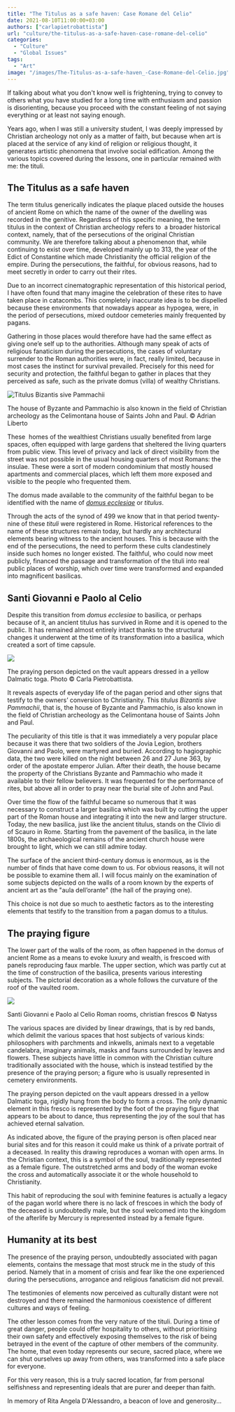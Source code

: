 ```yaml
---
title: "The Titulus as a safe haven: Case Romane del Celio"
date: 2021-08-10T11:00:00+03:00
authors: ["carlapietrobattista"]
url: "culture/the-titulus-as-a-safe-haven-case-romane-del-celio"
categories:
  - "Culture"
  - "Global Issues"
tags:
  - "Art"
image: "/images/The-Titulus-as-a-safe-haven_-Case-Romane-del-Celio.jpg"
---
```


If talking about what you don't know well is frightening, trying to convey to others what you have studied for a long time with enthusiasm and passion is disorienting, because you proceed with the constant feeling of not saying everything or at least not saying enough.

Years ago, when I was still a university student, I was deeply impressed by Christian archeology not only as a matter of faith, but because when art is placed at the service of any kind of religion or religious thought, it generates artistic phenomena that involve social edification. Among the various topics covered during the lessons, one in particular remained with me: the tituli.

## The Titulus as a safe haven 

The term titulus generically indicates the plaque placed outside the houses of ancient Rome on which the name of the owner of the dwelling was recorded in the genitive. Regardless of this specific meaning, the term titulus in the context of Christian archeology refers to  a broader historical context, namely, that of the persecutions of the original Christian community. We are therefore talking about a phenomenon that, while continuing to exist over time, developed mainly up to 313, the year of the Edict of Constantine which made Christianity the official religion of the empire. During the persecutions, the faithful, for obvious reasons, had to meet secretly in order to carry out their rites.

Due to an incorrect cinematographic representation of this historical period, I have often found that many imagine the celebration of these rites to have taken place in catacombs. This completely inaccurate idea is to be dispelled because these environments that nowadays appear as hypogea, were, in the period of persecutions, mixed outdoor cemeteries mainly frequented by pagans.

Gathering in those places would therefore have had the same effect as giving one’e self up to the authorities. Although many speak of acts of religious fanaticism during the persecutions, the cases of voluntary surrender to the Roman authorities were, in fact, really limited, because in most cases the instinct for survival prevailed. Precisely for this need for security and protection, the faithful began to gather in places that they perceived as safe, such as the private domus (villa) of wealthy Christians.

![Titulus Bizantis sive Pammachii](/images/Santi-Giovanni-e-Paolo-al-Celio-1024x768.jpg)

The house of Byzante and Pammachio is also known in the field of Christian archeology as the Celimontana house of Saints John and Paul. © Adrian Liberto


These  homes of the wealthiest Christians usually benefited from large spaces, often equipped with large gardens that sheltered the living quarters from public view. This level of privacy and lack of direct visibility from the street was not possible in the usual housing quarters of most Romans: the insulae. These were a sort of modern condominium that mostly housed apartments and commercial places, which left them more exposed and visible to the people who frequented them.

The domus made available to the community of the faithful began to be identified with the name of _[domus ecclesiae](https://en.wikipedia.org/wiki/House_church)_ or _titulus_.

Through the acts of the synod of 499 we know that in that period twenty-nine of these _tituli_ were registered in Rome. Historical references to the name of these structures remain today, but hardly any architectural elements bearing witness to the ancient houses. This is because with the end of the persecutions, the need to perform these cults clandestinely inside such homes no longer existed. The faithful, who could now meet publicly, financed the passage and transformation of the tituli into real public places of worship, which over time were transformed and expanded into magnificent basilicas.

## Santi Giovanni e Paolo al Celio

Despite this transition from _domus ecclesiae_ to basilica, or perhaps because of it, an ancient titulus has survived in Rome and it is opened to the public. It has remained almost entirely intact thanks to the structural changes it underwent at the time of its transformation into a basilica, which created a sort of time capsule.

![](/images/The-praying-figure.jpg)

The praying person depicted on the vault appears dressed in a yellow Dalmatic toga. Photo © Carla Pietrobattista.


It reveals aspects of everyday life of the pagan period and other signs that testify to the owners’ conversion to Christianity. This _titulus Bizantis sive Pammachii_, that is, the house of Byzante and Pammachio, is also known in the field of Christian archeology as the Celimontana house of Saints John and Paul.

The peculiarity of this title is that it was immediately a very popular place because it was there that two soldiers of the Jovia Legion, brothers Giovanni and Paolo, were martyred and buried. According to hagiographic data, the two were killed on the night between 26 and 27 June 363, by order of the apostate emperor Julian. After their death, the house became the property of the Christians Byzante and Pammachio who made it available to their fellow believers. It was frequented for the performance of rites, but above all in order to pray near the burial site of John and Paul.

Over time the flow of the faithful became so numerous that it was necessary to construct a larger basilica which was built by cutting the upper part of the Roman house and integrating it into the new and larger structure. Today, the new basilica, just like the ancient titulus, stands on the Clivio di of Scauro in Rome. Starting from the pavement of the basilica, in the late 1800s, the archaeological remains of the ancient church house were brought to light, which we can still admire today.

The surface of the ancient third-century domus is enormous, as is the number of finds that have come down to us. For obvious reasons, it will not be possible to examine them all. I will focus mainly on the examination of some subjects depicted on the walls of a room known by the experts of ancient art as the "aula dell’orante" (the hall of the praying one).

This choice is not due so much to aesthetic factors as to the interesting elements that testify to the transition from a pagan domus to a titulus.

## The praying figure

The lower part of the walls of the room, as often happened in the domus of ancient Rome as a means to evoke luxury and wealth, is frescoed with panels reproducing faux marble. The upper section, which was partly cut at the time of construction of the basilica, presents various interesting subjects. The pictorial decoration as a whole follows the curvature of the roof of the vaulted room.

![](/images/900px-Case_romane_del_Celio_4.jpg)

Santi Giovanni e Paolo al Celio Roman rooms, christian frescos © Natyss


The various spaces are divided by linear drawings, that is by red bands, which delimit the various spaces that host subjects of various kinds: philosophers with parchments and inkwells, animals next to a vegetable candelabra, imaginary animals, masks and fauns surrounded by leaves and flowers. These subjects have little in common with the Christian culture traditionally associated with the house, which is instead testified by the presence of the praying person; a figure who is usually represented in cemetery environments.

The praying person depicted on the vault appears dressed in a yellow Dalmatic toga, rigidly hung from the body to form a cross. The only dynamic element in this fresco is represented by the foot of the praying figure that appears to be about to dance, thus representing the joy of the soul that has achieved eternal salvation.

As indicated above, the figure of the praying person is often placed near burial sites and for this reason it could make us think of a private portrait of a deceased. In reality this drawing reproduces a woman with open arms. In the Christian context, this is a symbol of the soul, traditionally represented as a female figure. The outstretched arms and body of the woman evoke the cross and automatically associate it or the whole household to Christianity.

This habit of reproducing the soul with feminine features is actually a legacy of the pagan world where there is no lack of frescoes in which the body of the deceased is undoubtedly male, but the soul welcomed into the kingdom of the afterlife by Mercury is represented instead by a female figure.

## Humanity at its best

The presence of the praying person, undoubtedly associated with pagan elements, contains the message that most struck me in the study of this period. Namely that in a moment of crisis and fear like the one experienced during the persecutions, arrogance and religious fanaticism did not prevail.

The testimonies of elements now perceived as culturally distant were not destroyed and there remained the harmonious coexistence of different cultures and ways of feeling.

The other lesson comes from the very nature of the tituli. During a time of great danger, people could offer hospitality to others, without prioritising their own safety and effectively exposing themselves to the risk of being betrayed in the event of the capture of other members of the community. The home, that even today represents our secure, sacred place, where we can shut ourselves up away from others, was transformed into a safe place for everyone.

For this very reason, this is a truly sacred location, far from personal selfishness and representing ideals that are purer and deeper than faith.

In memory of Rita Angela D'Alessandro, a beacon of love and generosity...